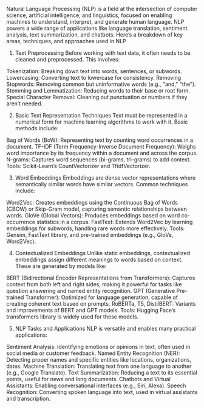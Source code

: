 Natural Language Processing (NLP) is a field at the intersection of computer science, artificial intelligence, and linguistics, focused on enabling machines to understand, interpret, and generate human language. NLP powers a wide range of applications like language translation, sentiment analysis, text summarization, and chatbots. Here’s a breakdown of key areas, techniques, and approaches used in NLP


1. Text Preprocessing
Before working with text data, it often needs to be cleaned and preprocessed. This involves:

Tokenization: Breaking down text into words, sentences, or subwords.
Lowercasing: Converting text to lowercase for consistency.
Removing Stopwords: Removing common but uninformative words (e.g., "and," "the").
Stemming and Lemmatization: Reducing words to their base or root form.
Special Character Removal: Cleaning out punctuation or numbers if they aren’t needed.



2. Basic Text Representation Techniques
Text must be represented in a numerical form for machine learning algorithms to work with it. Basic methods include:

Bag of Words (BoW): Representing text by counting word occurrences in a document.
TF-IDF (Term Frequency-Inverse Document Frequency): Weighs word importance by its frequency within a document and across the corpus.
N-grams: Captures word sequences (bi-grams, tri-grams) to add context.
Tools: Scikit-Learn’s CountVectorizer and TfidfVectorizer.



3. Word Embeddings
Embeddings are dense vector representations where semantically similar words have similar vectors. Common techniques include:

Word2Vec: Creates embeddings using the Continuous Bag of Words (CBOW) or Skip-Gram model, capturing semantic relationships between words.
GloVe (Global Vectors): Produces embeddings based on word co-occurrence statistics in a corpus.
FastText: Extends Word2Vec by learning embeddings for subwords, handling rare words more effectively.
Tools: Gensim, FastText library, and pre-trained embeddings (e.g., GloVe, Word2Vec).



4. Contextualized Embeddings
Unlike static embeddings, contextualized embeddings assign different meanings to words based on context. These are generated by models like:

BERT (Bidirectional Encoder Representations from Transformers): Captures context from both left and right sides, making it powerful for tasks like question answering and named entity recognition.
GPT (Generative Pre-trained Transformer): Optimized for language generation, capable of creating coherent text based on prompts.
RoBERTa, T5, DistilBERT: Variants and improvements of BERT and GPT models.
Tools: Hugging Face’s transformers library is widely used for these models.



5. NLP Tasks and Applications
NLP is versatile and enables many practical applications:

Sentiment Analysis: Identifying emotions or opinions in text, often used in social media or customer feedback.
Named Entity Recognition (NER): Detecting proper names and specific entities like locations, organizations, dates.
Machine Translation: Translating text from one language to another (e.g., Google Translate).
Text Summarization: Reducing a text to its essential points, useful for news and long documents.
Chatbots and Virtual Assistants: Enabling conversational interfaces (e.g., Siri, Alexa).
Speech Recognition: Converting spoken language into text, used in virtual assistants and transcription.
